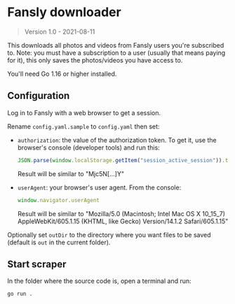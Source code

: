 # Fansly downloader

> Version 1.0 - 2021-08-11

This downloads all photos and videos from Fansly users you're subscribed to. Note: you must have a subscription to a user (usually that means paying for it), this only saves the photos/videos you have access to.

You'll need Go 1.16 or higher installed.

## Configuration

Log in to Fansly with a web browser to get a session.

Rename `config.yaml.sample` to `config.yaml` then set:

- `authorization`: the value of the authorization token. To get it, use the browser's console (developer tools) and run this:  
  
  ```js
  JSON.parse(window.localStorage.getItem("session_active_session")).token
  ```

  Result will be similar to "Mjc5N[...]Y"
- `userAgent`: your browser's user agent. From the console:  
  
  ```js
  window.navigator.userAgent
  ```
  
  Result will be similar to "Mozilla/5.0 (Macintosh; Intel Mac OS X 10_15_7) AppleWebKit/605.1.15 (KHTML, like Gecko) Version/14.1.2 Safari/605.1.15"

Optionally set `outDir` to the directory where you want files to be saved (default is `out` in the current folder).

## Start scraper

In the folder where the source code is, open a terminal and run:

```sh
go run .
```
